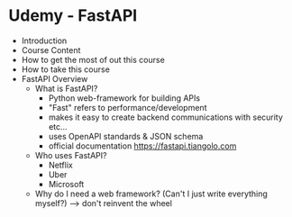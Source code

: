 # Udemy - FastAPI
- Introduction
- Course Content
- How to get the most of out this course
- How to take this course
- FastAPI Overview
  - What is FastAPI?
    - Python web-framework for building APIs
    - "Fast" refers to performance/development
    - makes it easy to create backend communications with security etc...
    - uses OpenAPI standards & JSON schema
    - official documentation https://fastapi.tiangolo.com
  - Who uses FastAPI?
    - Netflix
    - Uber
    - Microsoft
  - Why do I need a web framework? (Can't I just write everything myself?) --> don't reinvent the wheel